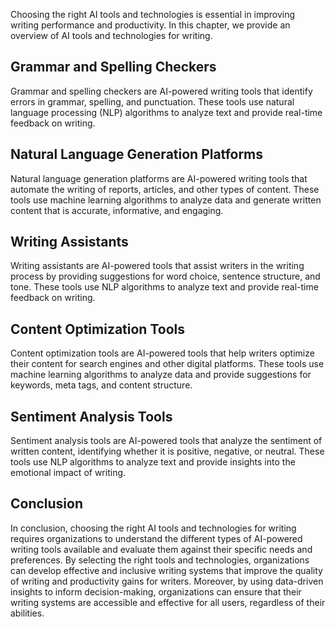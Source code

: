 
Choosing the right AI tools and technologies is essential in improving writing performance and productivity. In this chapter, we provide an overview of AI tools and technologies for writing.

Grammar and Spelling Checkers
-----------------------------

Grammar and spelling checkers are AI-powered writing tools that identify errors in grammar, spelling, and punctuation. These tools use natural language processing (NLP) algorithms to analyze text and provide real-time feedback on writing.

Natural Language Generation Platforms
-------------------------------------

Natural language generation platforms are AI-powered writing tools that automate the writing of reports, articles, and other types of content. These tools use machine learning algorithms to analyze data and generate written content that is accurate, informative, and engaging.

Writing Assistants
------------------

Writing assistants are AI-powered tools that assist writers in the writing process by providing suggestions for word choice, sentence structure, and tone. These tools use NLP algorithms to analyze text and provide real-time feedback on writing.

Content Optimization Tools
--------------------------

Content optimization tools are AI-powered tools that help writers optimize their content for search engines and other digital platforms. These tools use machine learning algorithms to analyze data and provide suggestions for keywords, meta tags, and content structure.

Sentiment Analysis Tools
------------------------

Sentiment analysis tools are AI-powered tools that analyze the sentiment of written content, identifying whether it is positive, negative, or neutral. These tools use NLP algorithms to analyze text and provide insights into the emotional impact of writing.

Conclusion
----------

In conclusion, choosing the right AI tools and technologies for writing requires organizations to understand the different types of AI-powered writing tools available and evaluate them against their specific needs and preferences. By selecting the right tools and technologies, organizations can develop effective and inclusive writing systems that improve the quality of writing and productivity gains for writers. Moreover, by using data-driven insights to inform decision-making, organizations can ensure that their writing systems are accessible and effective for all users, regardless of their abilities.
